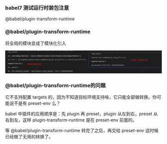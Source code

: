 ### babel7 测试运行时装包注意
@babel/plugin-transform-runtime


### @babel/plugin-transform-runtime
将全局的模块变成了模块化引入

<img src='./q.png'/>


### @babel/plugin-transform-runtime的问题
它不支持配置 targets 的，因为不知道目标环境支持啥，它只能全部做转换。你可能说不是有 preset-env 么？

babel 中插件的应用顺序是：先 plugin 再 preset，plugin 从左到右，preset 从右到左，这样 plugin-transform-runtime 是在 preset-env 前面的。

等 @babel/plugin-transform-runtime 转完了之后，再交给 preset-env 这时候已经做了无用的转换了。

